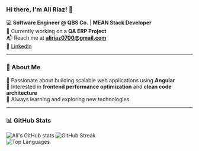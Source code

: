 ### Hi there, I'm Ali Riaz! 👋  

💻 **Software Engineer @ QBS Co.** | **MEAN Stack Developer**  
🚀 Currently working on a **QA ERP Project**  
📬 Reach me at **aliriaz0700@gmail.com**  
🔗 [LinkedIn](https://www.linkedin.com/in/aliriaz-cs)  


---

### 🚀 About Me  
🔹 Passionate about building scalable web applications using **Angular**  
🔹 Interested in **frontend performance optimization** and **clean code architecture**  
🔹 Always learning and exploring new technologies  

---

### 📊 GitHub Stats  

![Ali's GitHub stats](https://github-readme-stats.vercel.app/api?username=AliRiaz-cs&show_icons=true&theme=tokyonight)  ![GitHub Streak](https://streak-stats.demolab.com/?user=AliRiaz-cs&theme=tokyonight)  
![Top Languages](https://github-readme-stats.vercel.app/api/top-langs/?username=AliRiaz-cs&layout=compact&theme=tokyonight)  
